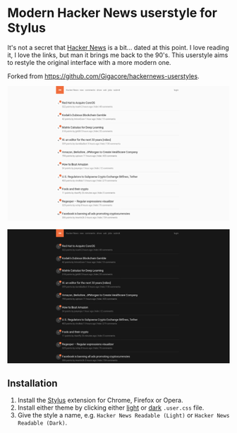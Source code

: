 # Modern Hacker News userstyle for Stylus

It's not a secret that [Hacker News](https://news.ycombinator.com) is a bit... dated at this point. I love reading it, I love the links, but man it brings me back to the 90's. This userstyle aims to restyle the original interface with a more modern one.

Forked from https://github.com/Gigacore/hackernews-userstyles.

![](modern-hacker-news-light.png)
&nbsp;
![](modern-hacker-news-dark.png)

## Installation

1. Install the [Stylus](https://add0n.com/stylus.html) extension for Chrome, Firefox or Opera.
2. Install either theme by clicking either [light](modern-hacker-news-light.user.css) or [dark](modern-hacker-news-dark.user.css) `.user.css` file.
3. Give the style a name, e.g. `Hacker News Readable (Light)` or `Hacker News Readable (Dark)`.
